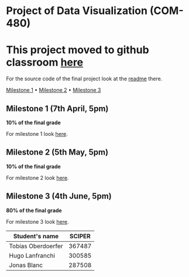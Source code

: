 # Project of Data Visualization (COM-480)

# This project moved to github classroom [here](https://github.com/com-480-data-visualization/project-2023-what-s-viz)

For the source code of the final project look at the [readme](wa-visualization/README.md) there.

[Milestone 1](#milestone-1) • [Milestone 2](#milestone-2) • [Milestone 3](#milestone-3)

## Milestone 1 (7th April, 5pm)

**10% of the final grade**

For milestone 1 look [here](Milestones/Milestone1.md).

## Milestone 2 (5th May, 5pm)

**10% of the final grade**

For milestone 2 look [here](Milestones/Milestone2.md).

## Milestone 3 (4th June, 5pm)

**80% of the final grade**

For milestone 3 look [here](Milestones/Milestone3.md).

| Student's name | SCIPER |
| -------------- | ------ |
| Tobias Oberdoerfer | 367487 |
| Hugo Lanfranchi | 300585 |
| Jonas Blanc | 287508 |
